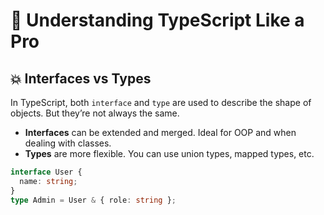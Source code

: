 # 🧠 Understanding TypeScript Like a Pro

## 💥 Interfaces vs Types

In TypeScript, both `interface` and `type` are used to describe the shape of objects. But they’re not always the same.

- **Interfaces** can be extended and merged. Ideal for OOP and when dealing with classes.
- **Types** are more flexible. You can use union types, mapped types, etc.

```ts
interface User {
  name: string;
}
type Admin = User & { role: string };
```
